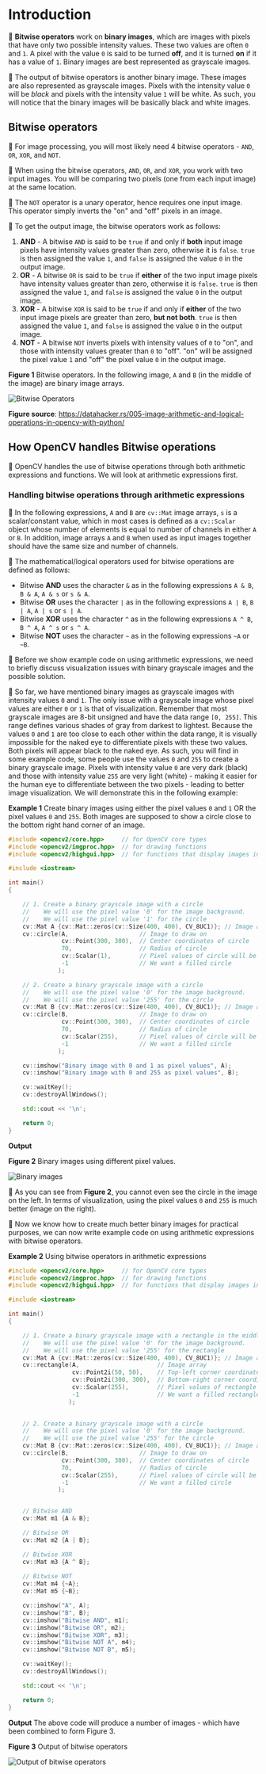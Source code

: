 # Introduction

:notebook_with_decorative_cover: **Bitwise operators** work on **binary images**, which are images with pixels that have only two possible intensity values. These two values are often `0` and `1`. A pixel with the value `0` is said to be turned **off**, and it is turned **on** if it has a value of `1`. Binary images are best represented as grayscale images.

:notebook_with_decorative_cover: The output of bitwise operators is another binary image. These images are also represented as grayscale images. Pixels with the intensity value `0` will be *black* and pixels with the intensity value `1` will be white. As such, you will notice that the binary images will be basically black and white images.

## Bitwise operators

:notebook_with_decorative_cover: For image processing, you will most likely need 4 bitwise operators - `AND`, `OR`, `XOR`, and `NOT`. 

:notebook_with_decorative_cover: When using the bitwise operators, `AND`, `OR`, and `XOR`, you work with two input images. You will be comparing two pixels (one from each input image) at the same location.  

:notebook_with_decorative_cover: The `NOT` operator is a unary operator, hence requires one input image. This operator simply inverts the "on" and "off" pixels in an image.

:notebook_with_decorative_cover: To get the output image, the bitwise operators work as follows:

1. **AND** - A bitwise `AND` is said to be `true` if and only if **both** input image pixels have intensity values greater than zero, otherwise it is `false`. `true` is then assigned the value `1`, and `false` is assigned the value `0` in the output image.
2. **OR** - A bitwise `OR` is said to be `true` if **either** of the two input image pixels have intensity values greater than zero, otherwise it is `false`. `true` is then assigned the value `1`, and `false` is assigned the value `0` in the output image.
3. **XOR** - A bitwise `XOR` is said to be `true` if and only if **either** of the two input image pixels are greater than zero, **but not both**. `true` is then assigned the value `1`, and `false` is assigned the value `0` in the output image.
4. **NOT** - A bitwise `NOT` inverts pixels with intensity values of `0` to "on", and those with intensity values greater than `0` to "off". "on" will be assigned the pixel value `1` and "off" the pixel value `0` in the output image.

**Figure 1** Bitwise operators. In the following image, `A` and `B` (in the middle of the image) are binary image arrays. 

![Bitwise Operators](./images/bitwise_operators.jpg)

**Figure source**: https://datahacker.rs/005-image-arithmetic-and-logical-operations-in-opencv-with-python/


## How OpenCV handles Bitwise operations

:notebook_with_decorative_cover: OpenCV handles the use of bitwise operations through both arithmetic expressions and functions. We will look at arithmetic expressions first.

### Handling bitwise operations through arithmetic expressions

:notebook_with_decorative_cover: In the following expressions, `A` and `B` are `cv::Mat` image arrays, `s` is a scalar/constant value, which in most cases is defined as a `cv::Scalar` object whose number of elements is equal to number of channels in either `A` or `B`. In addition, image arrays `A` and `B` when used as input images together should have the same size and number of channels.

:notebook_with_decorative_cover: The mathematical/logical operators used for bitwise operations are defined as follows:

* Bitwise **AND** uses the character `&` as in the following expressions `A & B`, `B & A`, `A & s` or `s & A`.
* Bitwise **OR** uses the character `|` as in the following expressions `A | B`, `B | A`, `A | s` or `s | A`.
* Bitwise **XOR** uses the character `^` as in the following expressions `A ^ B`, `B ^ A`, `A ^ s` or `s ^ A`.
* Bitwise **NOT** uses the character `~` as in the following expressions `~A` or `~B`.

:notebook_with_decorative_cover: Before we show example code on using arithmetic expressions, we need to briefly discuss visualization issues with binary grayscale images and the possible solution.

:notebook_with_decorative_cover: So far, we have mentioned binary images as grayscale images with intensity values `0` and `1`. The only issue with a grayscale image whose pixel values are either `0` or `1` is that of visualization. Remember that most grayscale images are 8-bit unsigned and have the data range `[0, 255]`. This range defines various shades of gray from darkest to lightest. Because the values `0` and `1` are too close to each other within the data range, it is visually impossible for the naked eye to differentiate pixels with these two values. Both pixels will appear black to the naked eye. As such, you will find in some example code, some people use the values `0` and `255` to create a binary grayscale image. Pixels with intensity value `0` are very dark (black) and those with intensity value `255` are very light (white) - making it easier for the human eye to differentiate between the two pixels - leading to better image visualization. We will demonstrate this in the following example:

**Example 1** Create binary images using either the pixel values `0` and `1` OR the pixel values `0` and `255`. Both images are supposed to show a circle close to the bottom right hand corner of an image.

```c++
#include <opencv2/core.hpp>     // for OpenCV core types
#include <opencv2/imgproc.hpp>  // for drawing functions
#include <opencv2/highgui.hpp>  // for functions that display images in a window

#include <iostream>

int main()
{   

    // 1. Create a binary grayscale image with a circle
    //    We will use the pixel value '0' for the image background.
    //    We will use the pixel value '1' for the circle 
    cv::Mat A {cv::Mat::zeros(cv::Size(400, 400), CV_8UC1)}; // Image array   
    cv::circle(A,                    // Image to draw on
               cv::Point(300, 300),  // Center coordinates of circle
               70,                   // Radius of circle
               cv::Scalar(1),        // Pixel values of circle will be '1'
               -1                    // We want a filled circle
              );

    // 2. Create a binary grayscale image with a circle
    //    We will use the pixel value '0' for the image background.
    //    We will use the pixel value '255' for the circle 
    cv::Mat B {cv::Mat::zeros(cv::Size(400, 400), CV_8UC1)}; // Image array
    cv::circle(B,                    // Image to draw on
               cv::Point(300, 300),  // Center coordinates of circle
               70,                   // Radius of circle
               cv::Scalar(255),      // Pixel values of circle will be '255'
               -1                    // We want a filled circle
              );

    cv::imshow("Binary image with 0 and 1 as pixel values", A);
    cv::imshow("Binary image with 0 and 255 as pixel values", B);

    cv::waitKey();
    cv::destroyAllWindows();

    std::cout << '\n';

    return 0;
}
```

**Output**

**Figure 2** Binary images using different pixel values.

![Binary images](./images/binary-images.png)

:notebook_with_decorative_cover: As you can see from **Figure 2**, you cannot even see the circle in the image on the left. In terms of visualization, using the pixel values `0` and `255` is much better (image on the right).

:notebook_with_decorative_cover: Now we know how to create much better binary images for practical purposes, we can now write example code on using arithmetic expressions with bitwise operators.

**Example 2** Using bitwise operators in arithmetic expressions

```c++
#include <opencv2/core.hpp>     // for OpenCV core types
#include <opencv2/imgproc.hpp>  // for drawing functions
#include <opencv2/highgui.hpp>  // for functions that display images in a window

#include <iostream>

int main()
{   

    // 1. Create a binary grayscale image with a rectangle in the middle
    //    We will use the pixel value '0' for the image background.
    //    We will use the pixel value '255' for the rectangle 
    cv::Mat A {cv::Mat::zeros(cv::Size(400, 400), CV_8UC1)}; // Image array   
    cv::rectangle(A,                      // Image array
                  cv::Point2i(50, 50),    // Top-left corner coordinates
                  cv::Point2i(300, 300),  // Bottom-right corner coordinates
                  cv::Scalar(255),        // Pixel values of rectangle will be '255'
                  -1                      // We want a filled rectangle
                 );
    

    // 2. Create a binary grayscale image with a circle 
    //    We will use the pixel value '0' for the image background.
    //    We will use the pixel value '255' for the circle 
    cv::Mat B {cv::Mat::zeros(cv::Size(400, 400), CV_8UC1)}; // Image array
    cv::circle(B,                    // Image to draw on
               cv::Point(300, 300),  // Center coordinates of circle
               70,                   // Radius of circle
               cv::Scalar(255),      // Pixel values of circle will be '255'
               -1                    // We want a filled circle
              );


    // Bitwise AND
    cv::Mat m1 {A & B};

    // Bitwise OR
    cv::Mat m2 {A | B};

    // Bitwise XOR
    cv::Mat m3 {A ^ B};
    
    // Bitwise NOT
    cv::Mat m4 {~A};
    cv::Mat m5 {~B};

    cv::imshow("A", A);
    cv::imshow("B", B);
    cv::imshow("Bitwise AND", m1);
    cv::imshow("Bitwise OR", m2);
    cv::imshow("Bitwise XOR", m3);
    cv::imshow("Bitwise NOT A", m4);
    cv::imshow("Bitwise NOT B", m5);

    cv::waitKey();
    cv::destroyAllWindows();    

    std::cout << '\n';

    return 0;
}
```

**Output** The above code will produce a number of images - which have been combined to form Figure 3.

**Figure 3** Output of bitwise operators

![Output of bitwise operators](./Example-Code/images/bitwise-operators-output.png)
